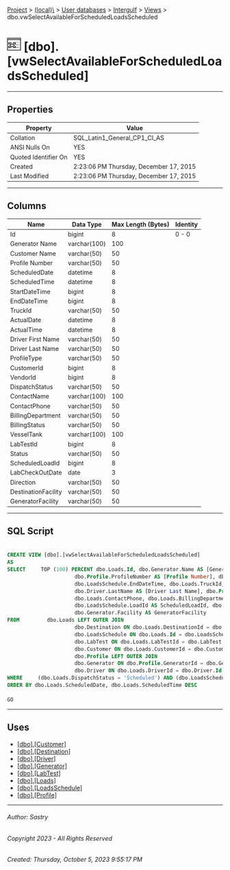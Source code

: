 #### 

[Project](../../../../index.md) > [(local)\\](../../../index.md) > [User databases](../../index.md) > [Intergulf](../index.md) > [Views](Views.md) > dbo.vwSelectAvailableForScheduledLoadsScheduled

# ![Views](../../../../Images/View32.png) [dbo].[vwSelectAvailableForScheduledLoadsScheduled]

---

## <a name="#properties"></a>Properties

| Property | Value |
|---|---|
| Collation | SQL_Latin1_General_CP1_CI_AS |
| ANSI Nulls On | YES |
| Quoted Identifier On | YES |
| Created | 2:23:06 PM Thursday, December 17, 2015 |
| Last Modified | 2:23:06 PM Thursday, December 17, 2015 |


---

## <a name="#columns"></a>Columns

| Name | Data Type | Max Length (Bytes) | Identity |
|---|---|---|---|
| Id | bigint | 8 | 0 - 0 |
| Generator Name | varchar(100) | 100 |  |
| Customer Name | varchar(50) | 50 |  |
| Profile Number | varchar(50) | 50 |  |
| ScheduledDate | datetime | 8 |  |
| ScheduledTime | datetime | 8 |  |
| StartDateTime | bigint | 8 |  |
| EndDateTime | bigint | 8 |  |
| TruckId | varchar(50) | 50 |  |
| ActualDate | datetime | 8 |  |
| ActualTime | datetime | 8 |  |
| Driver First Name | varchar(50) | 50 |  |
| Driver Last Name | varchar(50) | 50 |  |
| ProfileType | varchar(50) | 50 |  |
| CustomerId | bigint | 8 |  |
| VendorId | bigint | 8 |  |
| DispatchStatus | varchar(50) | 50 |  |
| ContactName | varchar(100) | 100 |  |
| ContactPhone | varchar(50) | 50 |  |
| BillingDepartment | varchar(50) | 50 |  |
| BillingStatus | varchar(50) | 50 |  |
| VesselTank | varchar(100) | 100 |  |
| LabTestId | bigint | 8 |  |
| Status | varchar(50) | 50 |  |
| ScheduledLoadId | bigint | 8 |  |
| LabCheckOutDate | date | 3 |  |
| Direction | varchar(50) | 50 |  |
| DestinationFacility | varchar(50) | 50 |  |
| GeneratorFacility | varchar(50) | 50 |  |


---

## <a name="#sqlscript"></a>SQL Script

```sql

CREATE VIEW [dbo].[vwSelectAvailableForScheduledLoadsScheduled]
AS
SELECT     TOP (100) PERCENT dbo.Loads.Id, dbo.Generator.Name AS [Generator Name], dbo.Customer.Name AS [Customer Name], 
                      dbo.Profile.ProfileNumber AS [Profile Number], dbo.Loads.ScheduledDate, dbo.Loads.ScheduledTime, dbo.LoadsSchedule.StartDateTime, 
                      dbo.LoadsSchedule.EndDateTime, dbo.Loads.TruckId, dbo.Loads.ActualDate, dbo.Loads.ActualTime, dbo.Driver.FirstName AS [Driver First Name], 
                      dbo.Driver.LastName AS [Driver Last Name], dbo.Profile.ProfileType, dbo.Loads.CustomerId, dbo.Loads.VendorId, dbo.Loads.DispatchStatus, dbo.Loads.ContactName, 
                      dbo.Loads.ContactPhone, dbo.Loads.BillingDepartment, dbo.Loads.BillingStatus, dbo.Loads.VesselTank, dbo.Loads.LabTestId, dbo.LabTest.Status, 
                      dbo.LoadsSchedule.LoadId AS ScheduledLoadId, dbo.LoadsSchedule.LabCheckOutDate, dbo.Profile.Direction, dbo.Destination.Facility AS DestinationFacility, 
                      dbo.Generator.Facility AS GeneratorFacility
FROM         dbo.Loads LEFT OUTER JOIN
                      dbo.Destination ON dbo.Loads.DestinationId = dbo.Destination.Id LEFT OUTER JOIN
                      dbo.LoadsSchedule ON dbo.Loads.Id = dbo.LoadsSchedule.LoadId LEFT OUTER JOIN
                      dbo.LabTest ON dbo.Loads.LabTestId = dbo.LabTest.Id LEFT OUTER JOIN
                      dbo.Customer ON dbo.Loads.CustomerId = dbo.Customer.Id LEFT OUTER JOIN
                      dbo.Profile LEFT OUTER JOIN
                      dbo.Generator ON dbo.Profile.GeneratorId = dbo.Generator.Id ON dbo.Loads.ProfileId = dbo.Profile.Id LEFT OUTER JOIN
                      dbo.Driver ON dbo.Loads.DriverId = dbo.Driver.Id
WHERE     (dbo.Loads.DispatchStatus = 'Scheduled') AND (dbo.LoadsSchedule.LabCheckOutDate IS NULL) AND (dbo.LoadsSchedule.LoadId IS NULL)
ORDER BY dbo.Loads.ScheduledDate, dbo.Loads.ScheduledTime DESC

GO

```


---

## <a name="#uses"></a>Uses

* [[dbo].[Customer]](../Tables/dbo_Customer.md)
* [[dbo].[Destination]](../Tables/dbo_Destination.md)
* [[dbo].[Driver]](../Tables/dbo_Driver.md)
* [[dbo].[Generator]](../Tables/dbo_Generator.md)
* [[dbo].[LabTest]](../Tables/dbo_LabTest.md)
* [[dbo].[Loads]](../Tables/dbo_Loads.md)
* [[dbo].[LoadsSchedule]](../Tables/dbo_LoadsSchedule.md)
* [[dbo].[Profile]](../Tables/dbo_Profile.md)


---

###### Author:  Sastry

###### Copyright 2023 - All Rights Reserved

###### Created: Thursday, October 5, 2023 9:55:17 PM

